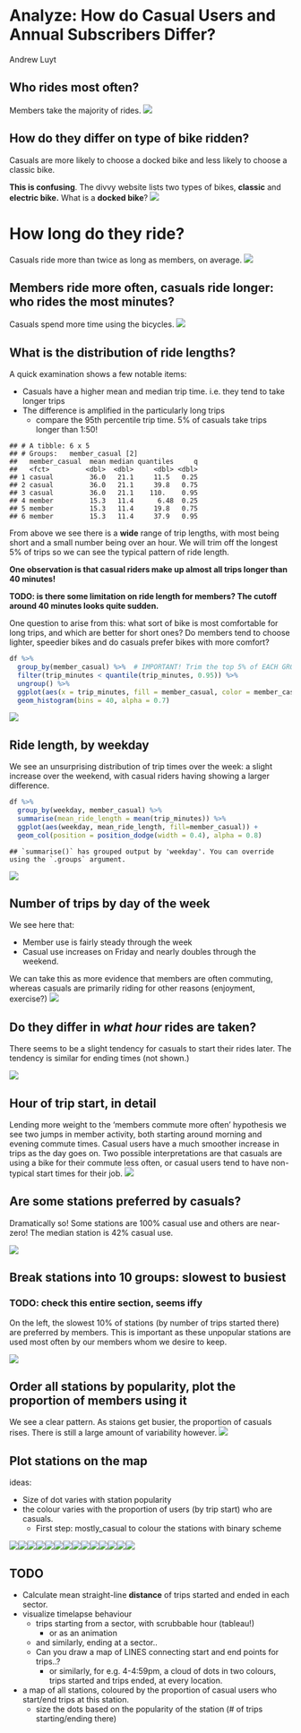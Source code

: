 Analyze: How do Casual Users and Annual Subscribers Differ?
================
Andrew Luyt

## Who rides most often?

Members take the majority of rides.
![](analyze-data_files/figure-gfm/who%20rides%20most%20often-1.png)<!-- -->

## How do they differ on type of bike ridden?

Casuals are more likely to choose a docked bike and less likely to
choose a classic bike.

**This is confusing**. The divvy website lists two types of bikes,
**classic** and **electric bike.** What is a **docked bike**?
![](analyze-data_files/figure-gfm/differ%20on%20bike%20type-1.png)<!-- -->

# How long do they ride?

Casuals ride more than twice as long as members, on average.
![](analyze-data_files/figure-gfm/mean%20ride%20length-1.png)<!-- -->

## Members ride more often, casuals ride longer: who rides the most minutes?

Casuals spend more time using the bicycles.
![](analyze-data_files/figure-gfm/unnamed-chunk-1-1.png)<!-- -->

## What is the distribution of ride lengths?

A quick examination shows a few notable items:

-   Casuals have a higher mean and median trip time. i.e. they tend to
    take longer trips
-   The difference is amplified in the particularly long trips
    -   compare the 95th percentile trip time. 5% of casuals take trips
        longer than 1:50!

<!-- -->

    ## # A tibble: 6 x 5
    ## # Groups:   member_casual [2]
    ##   member_casual  mean median quantiles     q
    ##   <fct>         <dbl>  <dbl>     <dbl> <dbl>
    ## 1 casual         36.0   21.1     11.5   0.25
    ## 2 casual         36.0   21.1     39.8   0.75
    ## 3 casual         36.0   21.1    110.    0.95
    ## 4 member         15.3   11.4      6.48  0.25
    ## 5 member         15.3   11.4     19.8   0.75
    ## 6 member         15.3   11.4     37.9   0.95

From above we see there is a **wide** range of trip lengths, with most
being short and a small number being over an hour. We will trim off the
longest 5% of trips so we can see the typical pattern of ride length.

**One observation is that casual riders make up almost all trips longer
than 40 minutes!**

**TODO: is there some limitation on ride length for members? The cutoff
around 40 minutes looks quite sudden.**

One question to arise from this: what sort of bike is most comfortable
for long trips, and which are better for short ones? Do members tend to
choose lighter, speedier bikes and do casuals prefer bikes with more
comfort?

``` r
df %>% 
  group_by(member_casual) %>%  # IMPORTANT! Trim the top 5% of EACH GROUP, separately
  filter(trip_minutes < quantile(trip_minutes, 0.95)) %>% 
  ungroup() %>% 
  ggplot(aes(x = trip_minutes, fill = member_casual, color = member_casual)) +
  geom_histogram(bins = 40, alpha = 0.7)
```

![](analyze-data_files/figure-gfm/trip%20length%20histogram-1.png)<!-- -->

## Ride length, by weekday

We see an unsurprising distribution of trip times over the week: a
slight increase over the weekend, with casual riders having showing a
larger difference.

``` r
df %>% 
  group_by(weekday, member_casual) %>% 
  summarise(mean_ride_length = mean(trip_minutes)) %>% 
  ggplot(aes(weekday, mean_ride_length, fill=member_casual)) +
  geom_col(position = position_dodge(width = 0.4), alpha = 0.8)
```

    ## `summarise()` has grouped output by 'weekday'. You can override using the `.groups` argument.

![](analyze-data_files/figure-gfm/tuesday%20oddity-1.png)<!-- -->

## Number of trips by day of the week

We see here that:

-   Member use is fairly steady through the week
-   Casual use increases on Friday and nearly doubles through the
    weekend.

We can take this as more evidence that members are often commuting,
whereas casuals are primarily riding for other reasons (enjoyment,
exercise?)
![](analyze-data_files/figure-gfm/day%20of%20week-1.png)<!-- -->

## Do they differ in *what hour* rides are taken?

There seems to be a slight tendency for casuals to start their rides
later. The tendency is similar for ending times (not shown.)

![](analyze-data_files/figure-gfm/hour%20of%20trip%20start-1.png)<!-- -->

## Hour of trip start, in detail

Lending more weight to the ‘members commute more often’ hypothesis we
see two jumps in member activity, both starting around morning and
evening commute times. Casual users have a much smoother increase in
trips as the day goes on. Two possible interpretations are that casuals
are using a bike for their commute less often, or casual users tend to
have non-typical start times for their job.
![](analyze-data_files/figure-gfm/hour%20of%20trip%20start%20detailed-1.png)<!-- -->

## Are some stations preferred by casuals?

Dramatically so! Some stations are 100% casual use and others are
near-zero! The median station is 42% casual use.

![](analyze-data_files/figure-gfm/station%20use-1.png)<!-- -->

## Break stations into 10 groups: slowest to busiest

### TODO: check this entire section, seems iffy

On the left, the slowest 10% of stations (by number of trips started
there) are preferred by members. This is important as these unpopular
stations are used most often by our members whom we desire to keep.

![](analyze-data_files/figure-gfm/station%20popularity%20quantiles-1.png)<!-- -->

## Order all stations by popularity, plot the proportion of members using it

We see a clear pattern. As staions get busier, the proportion of casuals
rises. There is still a large amount of variability however.
![](analyze-data_files/figure-gfm/station%20popularity%20scatter%20and%20fit-1.png)<!-- -->

## Plot stations on the map

ideas:

-   Size of dot varies with station popularity
-   the colour varies with the proportion of users (by trip start) who
    are casuals.
    -   First step: mostly\_casual to colour the stations with binary
        scheme

![](analyze-data_files/figure-gfm/unnamed-chunk-2-1.png)<!-- -->![](analyze-data_files/figure-gfm/unnamed-chunk-2-2.png)<!-- -->![](analyze-data_files/figure-gfm/unnamed-chunk-2-3.png)<!-- -->![](analyze-data_files/figure-gfm/unnamed-chunk-2-4.png)<!-- -->![](analyze-data_files/figure-gfm/unnamed-chunk-2-5.png)<!-- -->![](analyze-data_files/figure-gfm/unnamed-chunk-2-6.png)<!-- -->![](analyze-data_files/figure-gfm/unnamed-chunk-2-7.png)<!-- -->![](analyze-data_files/figure-gfm/unnamed-chunk-2-8.png)<!-- -->![](analyze-data_files/figure-gfm/unnamed-chunk-2-9.png)<!-- -->![](analyze-data_files/figure-gfm/unnamed-chunk-2-10.png)<!-- -->![](analyze-data_files/figure-gfm/unnamed-chunk-2-11.png)<!-- -->![](analyze-data_files/figure-gfm/unnamed-chunk-2-12.png)<!-- -->![](analyze-data_files/figure-gfm/unnamed-chunk-2-13.png)<!-- -->![](analyze-data_files/figure-gfm/unnamed-chunk-2-14.png)<!-- -->

## TODO

-   Calculate mean straight-line **distance** of trips started and ended
    in each sector.
-   visualize timelapse behaviour
    -   trips starting from a sector, with scrubbable hour (tableau!)
        -   or as an animation
    -   and similarly, ending at a sector..
    -   Can you draw a map of LINES connecting start and end points for
        trips..?
        -   or similarly, for e.g. 4-4:59pm, a cloud of dots in two
            colours, trips started and trips ended, at every location.
-   a map of all stations, coloured by the proportion of casual users
    who start/end trips at this station.
    -   size the dots based on the popularity of the station (\# of
        trips starting/ending there)
